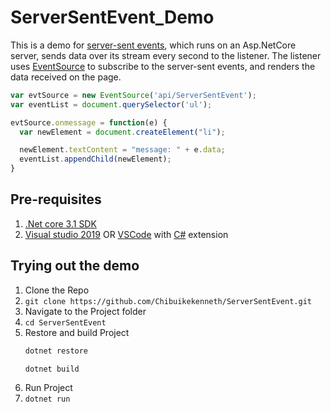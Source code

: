 # ServerSentEvent_Demo
This is a demo for [server-sent events](https://developer.mozilla.org/en/docs/WebSockets), which runs on an Asp.NetCore server, sends data over its stream every second to the listener. The listener uses [EventSource](https://developer.mozilla.org/en-US/docs/Web/API/EventSource) to subscribe to the server-sent events, and renders the data received on the page.

```javascript
var evtSource = new EventSource('api/ServerSentEvent');
var eventList = document.querySelector('ul');

evtSource.onmessage = function(e) {
  var newElement = document.createElement("li");

  newElement.textContent = "message: " + e.data;
  eventList.appendChild(newElement);
}
```

## Pre-requisites

1. [.Net core 3.1 SDK](https://www.microsoft.com/net/core#windows)
2. [Visual studio 2019](https://www.visualstudio.com/) OR [VSCode](https://code.visualstudio.com/) with [C#](https://marketplace.visualstudio.com/items?itemName=ms-vscode.csharp) extension


## Trying out the demo

 1. Clone the Repo
 1. `git clone https://github.com/Chibuikekenneth/ServerSentEvent.git`
 1. Navigate to the Project folder
 1. `cd ServerSentEvent`
 1. Restore and build Project
    ```bash
    dotnet restore
    
    dotnet build
    ```
 1. Run Project
 1. `dotnet run`

